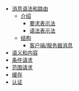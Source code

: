 * [消息语法和路由](rfc7230/README.md)
    - [介绍](rfc7230/Introduction/README.md)
        - [要求表示法](rfc7230/Introduction/Requirements_Notation.md)
        - [语法表示法](rfc7230/Introduction/Syntax_Notation.md)
    - [结构](rfc7230/Architecture/README.md)
        - [客户端/服务器消息](rfc7230/Architecture/Client_Server_Messaging.md)
* [语义和内容]()
* [条件请求]()
* [范围请求]()
* [缓存]()
* [认证]()
